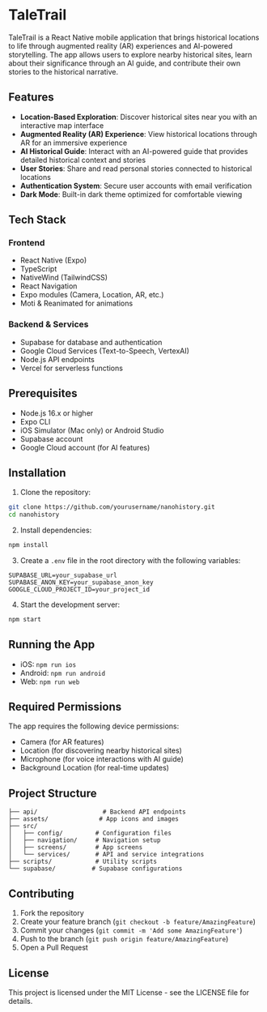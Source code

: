 # TaleTrail

TaleTrail is a React Native mobile application that brings historical locations to life through augmented reality (AR) experiences and AI-powered storytelling. The app allows users to explore nearby historical sites, learn about their significance through an AI guide, and contribute their own stories to the historical narrative.

## Features

- **Location-Based Exploration**: Discover historical sites near you with an interactive map interface
- **Augmented Reality (AR) Experience**: View historical locations through AR for an immersive experience
- **AI Historical Guide**: Interact with an AI-powered guide that provides detailed historical context and stories
- **User Stories**: Share and read personal stories connected to historical locations
- **Authentication System**: Secure user accounts with email verification
- **Dark Mode**: Built-in dark theme optimized for comfortable viewing

## Tech Stack

### Frontend
- React Native (Expo)
- TypeScript
- NativeWind (TailwindCSS)
- React Navigation
- Expo modules (Camera, Location, AR, etc.)
- Moti & Reanimated for animations

### Backend & Services
- Supabase for database and authentication
- Google Cloud Services (Text-to-Speech, VertexAI)
- Node.js API endpoints
- Vercel for serverless functions

## Prerequisites

- Node.js 16.x or higher
- Expo CLI
- iOS Simulator (Mac only) or Android Studio
- Supabase account
- Google Cloud account (for AI features)

## Installation

1. Clone the repository:
```bash
git clone https://github.com/yourusername/nanohistory.git
cd nanohistory
```

2. Install dependencies:
```bash
npm install
```

3. Create a `.env` file in the root directory with the following variables:
```
SUPABASE_URL=your_supabase_url
SUPABASE_ANON_KEY=your_supabase_anon_key
GOOGLE_CLOUD_PROJECT_ID=your_project_id
```

4. Start the development server:
```bash
npm start
```

## Running the App

- iOS: `npm run ios`
- Android: `npm run android`
- Web: `npm run web`

## Required Permissions

The app requires the following device permissions:
- Camera (for AR features)
- Location (for discovering nearby historical sites)
- Microphone (for voice interactions with AI guide)
- Background Location (for real-time updates)

## Project Structure

```
├── api/                  # Backend API endpoints
├── assets/              # App icons and images
├── src/
│   ├── config/         # Configuration files
│   ├── navigation/     # Navigation setup
│   ├── screens/        # App screens
│   └── services/       # API and service integrations
├── scripts/            # Utility scripts
└── supabase/          # Supabase configurations
```

## Contributing

1. Fork the repository
2. Create your feature branch (`git checkout -b feature/AmazingFeature`)
3. Commit your changes (`git commit -m 'Add some AmazingFeature'`)
4. Push to the branch (`git push origin feature/AmazingFeature`)
5. Open a Pull Request

## License

This project is licensed under the MIT License - see the LICENSE file for details.
